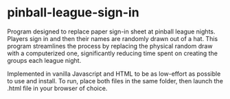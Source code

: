 # pinball-league-sign-in

Program designed to replace paper sign-in sheet at pinball league nights. Players sign in and then their names are randomly drawn out of a hat. This program streamlines the process by replacing the physical random draw with a computerized one, significantly reducing time spent on creating the groups each league night. 

Implemented in vanilla Javascript and HTML to be as low-effort as possible to use and install. To run, place both files in the same folder, then launch the .html file in your browser of choice.
